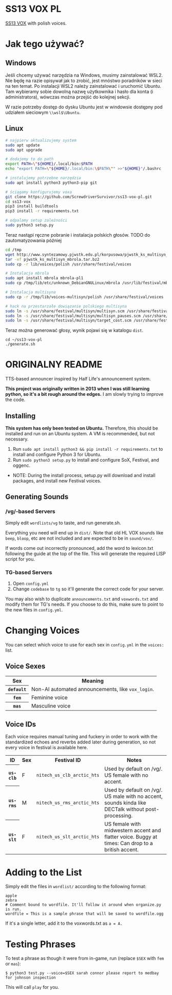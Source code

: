 # SS13 VOX PL

[SS13 VOX](https://github.com/N3X15/ss13-vox) with polish voices.

# Jak tego używać?

## Windows

Jeśli chcemy używać narzędzia na Windows, musimy zainstalować WSL2. Nie będę na razie opisywał jak to zrobić, jest mnóstwo poradników w sieci na ten temat. Po instalacji WSL2 należy zainstalować i uruchomić Ubuntu. Tam wybieramy sobie dowolną nazwę użytkownika i hasło dla konta (i administratora), wówczas można przejść do kolejnej sekcji.

W razie potrzeby dostęp do dysku Ubuntu jest w windowsie dostępny pod udziałem sieciowym `\\wsl$\Ubuntu`.

## Linux

```sh
# najpierw aktualizujemy system
sudo apt update
sudo apt upgrade

# dodajemy to do path
export PATH=\"${HOME}/.local/bin:$PATH
echo "export PATH=\"${HOME}/.local/bin:\$PATH\"" >>"${HOME}"/.bashrc

# instalujemy potrzebne narzędzia
sudo apt install python3 python3-pip git

# ściągamy konfigurujemy voxa
git clone https://github.com/ScrewdriverSurvivor/ss13-vox-pl.git
cd ss13-vox
pip3 install buildtools
pip3 install -r requirements.txt

# odpalamy setup zależności
sudo python3 setup.py
```

Teraz nastąpi ręczne pobranie i instalacja polskich głosów. TODO do zautomatyzowania później

```sh
cd /tmp
wget http://www.syntezamowy.pjwstk.edu.pl/korpusowa/pjwstk_ks_multisyn_mbrola.tar.bz2
tar -xf pjwstk_ks_multisyn_mbrola.tar.bz2
sudo cp -r lib/voices/polish /usr/share/festival/voices

# Instalacja mbrola
sudo apt install mbrola mbrola-pl1
sudo cp /tmp/lib/etc/unknown_DebianGNULinux/mbrola /usr/lib/festival/mbrola

# Instalacja multisyna
sudo cp -r /tmp/lib/voices-multisyn/polish /usr/share/festival/voices

# hack na przestarzałe dowiązanie polskiego multisyna
sudo ln -s /usr/share/festival/multisyn/multisyn.scm /usr/share/festival/multisyn.scm
sudo ln -s /usr/share/festival/multisyn/multisyn_pauses.scm /usr/share/festival/multisyn_pauses.scm
sudo ln -s /usr/share/festival/multisyn/target_cost.scm /usr/share/festival/target_cost.scm
```

Teraz można generować głosy, wynik pojawi się w katalogu `dist`.
```
cd ~/ss13-vox-pl
./generate.sh
```

# ORIGINALNY README

TTS-based announcer inspired by Half Life's announcement system.

**This project was originally written in 2013 when I was still learning python, so it's a bit rough around the edges.** I am slowly trying to improve the code.

## Installing

**This system has only been tested on Ubuntu.** Therefore, this should be installed and run on an Ubuntu system. A VM is recommended, but not necessary.

1. Run ```sudo apt install python3 && pip install -r requirements.txt``` to install and configure Python 3 for Ubuntu.
1. Run ```sudo python3 setup.py``` to install and configure SoX, Festival, and oggenc.
  * NOTE: During the install process, setup.py will download and install packages, and install new Festival voices.

## Generating Sounds

### /vg/-based Servers
Simply edit `wordlists/vg` to taste, and run generate.sh.

Everything you need will end up in `dist/`. Note that old HL VOX sounds like `beep`, `bloop`, etc are not included and are expected to be in `sound/vox/`.

If words come out incorrectly pronounced, add the word to lexicon.txt following the guide at the top of the file. This will generate the required LISP script for you.

### TG-based Servers
1. Open `config.yml`
1. Change `codebase` to `tg` so it'll generate the correct code for your server.

You may also wish to duplicate `announcements.txt` and `voxwords.txt` and modify them for TG's needs.  If you choose to do this, make sure to point to the new files in `config.yml`.

# Changing Voices
You can select which voice to use for each sex in `config.yml` in the `voices:` list.

## Voice Sexes
<table><tr><th>Sex</th><th>Meaning</th></tr>
<tr><th><code>default</code></th><td>Non-AI automated announcements, like <code>vox_login</code>.</td></tr>
<tr><th><code>fem</code></th><td>Feminine voice</td></tr>
<tr><th><code>mas</code></th><td>Masculine voice</td></tr>
</table>

## Voice IDs
Each voice requires manual tuning and fuckery in order to work with the standardized echoes and reverbs added later during generation, so not every voice in festival is available here.

<table><tr><th>ID</th><th>Sex</th><th>Festival ID</th><th>Notes</th></tr>
<tr><th><code>us-clb</code></th><td>F</td><td><code>nitech_us_clb_arctic_hts</code></td><td>Used by default on /vg/.  US female with no accent.</td></tr>
<tr><th><code>us-rms</code></th><td>M</td><td><code>nitech_us_rms_arctic_hts</code></td><td>Used by default on /vg/.  US male with no accent, sounds kinda like DECTalk without post-processing.</td></tr>
<tr><th><code>us-slt</code></th><td>F</td><td><code>nitech_us_slt_arctic_hts</code></td><td>US female with midwestern accent and flatter voice. Buggy at times: Can drop to a british accent.</td></tr>
</table>

# Adding to the List

Simply edit the files in `wordlist/` according to the following format:

```
apple
zebra
# Comment bound to wordfile. It'll follow it around when organize.py is run.
wordfile = This is a sample phrase that will be saved to wordfile.ogg
```

If it's a single letter, add it to the voxwords.txt as ```a = A.```

# Testing Phrases

To test a phrase as though it were from in-game, run (replace `$SEX` with `fem` or `mas`):

```shell
$ python3 test.py --voice=$SEX sarah connor please report to medbay for johnson inspection
```

This will call `play` for you.
